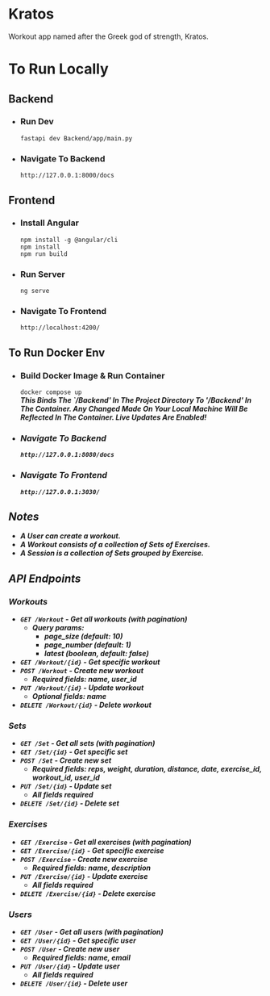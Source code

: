 # Kratos
Workout app named after the Greek god of strength, Kratos.

# To Run Locally
## Backend
- ### Run Dev
    ```fastapi dev Backend/app/main.py```
- ### Navigate To Backend
    ```http://127.0.0.1:8000/docs```
## Frontend
- ### Install Angular
    ```npm install -g @angular/cli```
    <br>```npm install```
    <br>```npm run build```
- ### Run Server
    ```ng serve```
- ### Navigate To Frontend
    ```http://localhost:4200/```

## To Run Docker Env
- ### Build Docker Image & Run Container
    ```docker compose up```
    <br><b><i>This Binds The `/Backend' In The Project Directory To '/Backend' In The Container. Any Changed Made On Your Local Machine Will Be Reflected In The Container. Live Updates Are Enabled!
- ### Navigate To Backend
    ```http://127.0.0.1:8080/docs```
- ### Navigate To Frontend
    ```http://127.0.0.1:3030/```


## Notes
- A User can create a workout.
- A Workout consists of a collection of Sets of Exercises.
- A Session is a collection of Sets grouped by Exercise.

## API Endpoints

### Workouts
- `GET /Workout` - Get all workouts (with pagination)
  - Query params:
    - page_size (default: 10)
    - page_number (default: 1)
    - latest (boolean, default: false)
- `GET /Workout/{id}` - Get specific workout
- `POST /Workout` - Create new workout
  - Required fields: name, user_id
- `PUT /Workout/{id}` - Update workout
  - Optional fields: name
- `DELETE /Workout/{id}` - Delete workout

### Sets
- `GET /Set` - Get all sets (with pagination)
- `GET /Set/{id}` - Get specific set
- `POST /Set` - Create new set
  - Required fields: reps, weight, duration, distance, date, exercise_id, workout_id, user_id
- `PUT /Set/{id}` - Update set
  - All fields required
- `DELETE /Set/{id}` - Delete set

### Exercises
- `GET /Exercise` - Get all exercises (with pagination)
- `GET /Exercise/{id}` - Get specific exercise
- `POST /Exercise` - Create new exercise
  - Required fields: name, description
- `PUT /Exercise/{id}` - Update exercise
  - All fields required
- `DELETE /Exercise/{id}` - Delete exercise

### Users
- `GET /User` - Get all users (with pagination)
- `GET /User/{id}` - Get specific user
- `POST /User` - Create new user
  - Required fields: name, email
- `PUT /User/{id}` - Update user
  - All fields required
- `DELETE /User/{id}` - Delete user